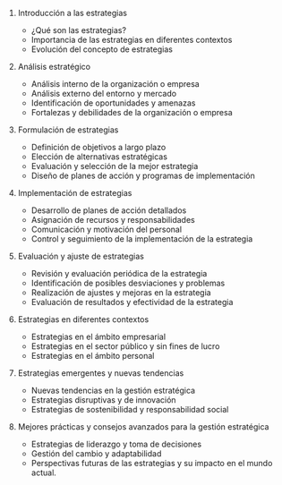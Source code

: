 1. Introducción a las estrategias
   - ¿Qué son las estrategias?
   - Importancia de las estrategias en diferentes contextos
   - Evolución del concepto de estrategias

2. Análisis estratégico
   - Análisis interno de la organización o empresa
   - Análisis externo del entorno y mercado
   - Identificación de oportunidades y amenazas
   - Fortalezas y debilidades de la organización o empresa

3. Formulación de estrategias
   - Definición de objetivos a largo plazo
   - Elección de alternativas estratégicas
   - Evaluación y selección de la mejor estrategia
   - Diseño de planes de acción y programas de implementación

4. Implementación de estrategias
   - Desarrollo de planes de acción detallados
   - Asignación de recursos y responsabilidades
   - Comunicación y motivación del personal
   - Control y seguimiento de la implementación de la estrategia

5. Evaluación y ajuste de estrategias
   - Revisión y evaluación periódica de la estrategia
   - Identificación de posibles desviaciones y problemas
   - Realización de ajustes y mejoras en la estrategia
   - Evaluación de resultados y efectividad de la estrategia

6. Estrategias en diferentes contextos
   - Estrategias en el ámbito empresarial
   - Estrategias en el sector público y sin fines de lucro
   - Estrategias en el ámbito personal

7. Estrategias emergentes y nuevas tendencias
   - Nuevas tendencias en la gestión estratégica
   - Estrategias disruptivas y de innovación
   - Estrategias de sostenibilidad y responsabilidad social

8. Mejores prácticas y consejos avanzados para la gestión estratégica
   - Estrategias de liderazgo y toma de decisiones
   - Gestión del cambio y adaptabilidad
   - Perspectivas futuras de las estrategias y su impacto en el mundo actual.